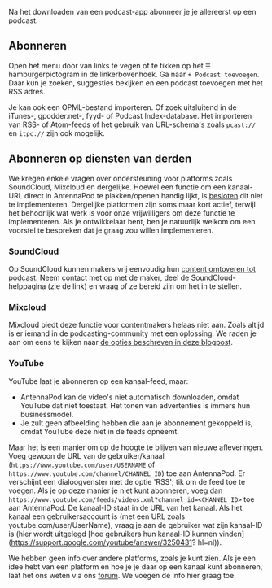 Na het downloaden van een podcast-app abonneer je je allereerst op een podcast.

## Abonneren

Open het menu door van links te vegen of te tikken op het `☰` hamburgerpictogram
in de linkerbovenhoek. Ga naar `+ Podcast toevoegen`. Daar kun je zoeken,
suggesties bekijken en een podcast toevoegen met het RSS adres.

Je kan ook een OPML-bestand importeren. Of zoek uitsluitend in de iTunes-,
gpodder.net-, fyyd- of Podcast Index-database. Het importeren van RSS- of
Atom-feeds of het gebruik van URL-schema's zoals `pcast://` en `itpc://` zijn
ook mogelijk.

## Abonneren op diensten van derden

We kregen enkele vragen over ondersteuning voor platforms zoals SoundCloud,
Mixcloud en dergelijke. Hoewel een functie om een kanaal-URL direct in
AntennaPod te plakken/openen handig lijkt, is
[besloten](https://github.com/AntennaPod/AntennaPod/issues/1297) dit niet te
implementeren. Dergelijke platformen zijn soms maar kort actief, terwijl het
behoorlijk wat werk is voor onze vrijwilligers om deze functie te implementeren.
Als je ontwikkelaar bent, ben je natuurlijk welkom om een voorstel te bespreken
dat je graag zou willen implementeren.

### SoundCloud

Op SoundCloud kunnen makers vrij eenvoudig hun [content omtoveren tot
podcast](https://help.soundcloud.com/hc/en-us/articles/115003451347-Adding-tracks-to-your-RSS-feed).
Neem contact met op met de maker, deel de SoundCloud-helppagina (zie de link) en
vraag of ze bereid zijn om het in te stellen.

### Mixcloud

Mixcloud biedt deze functie voor contentmakers helaas niet aan. Zoals altijd is
er iemand in de podcasting-community met een oplossing. We raden je aan om eens
te kijken naar [de opties beschreven in deze
blogpost](https://www.openparenthesis.org/2015/01/05/mixcloud-to-rss-with-enclosures).

### YouTube

YouTube laat je abonneren op een kanaal-feed, maar:

- AntennaPod kan de video's niet automatisch downloaden, omdat YouTube dat niet
toestaat. Het tonen van advertenties is immers hun businessmodel.
- Je zult geen afbeelding hebben die aan je abonnement gekoppeld is, omdat
YouTube deze niet in de feeds opneemt.

Maar het is een manier om op de hoogte te blijven van nieuwe afleveringen. Voeg
gewoon de URL van de gebruiker/kanaal (`https://www.youtube.com/user/USERNAME`
of `https://www.youtube.com/channel/CHANNEL_ID`) toe aan AntennaPod. Er
verschijnt een dialoogvenster met de optie 'RSS'; tik om de feed toe te voegen.
Als je op deze manier je niet kunt abonneren, voeg dan
`https://www.youtube.com/feeds/videos.xml?channel_id=<CHANNEL_ID>` toe aan
AntennaPod. De kanaal-ID staat in de URL van het kanaal. Als het kanaal een
gebruikersaccount is (met een URL zoals youtube.com/user/UserName), vraag je aan
de gebruiker wat zijn kanaal-ID is (hier wordt uitgelegd [hoe gebruikers hun
kanaal-ID kunnen vinden](https://support.google.com/youtube/answer/3250431?
hl=nl)).

We hebben geen info over andere platforms, zoals je kunt zien. Als je een idee
hebt van een platform en hoe je je daar op een kanaal kunt abonneren, laat het
ons weten via ons [forum](https://forum.antennapod.org/). We voegen de info hier
graag toe.
